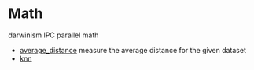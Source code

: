 ﻿# Math

darwinism IPC parallel math

+ [average_distance](Math/average_distance.1) measure the average distance for the given dataset
+ [knn](Math/knn.1) 
